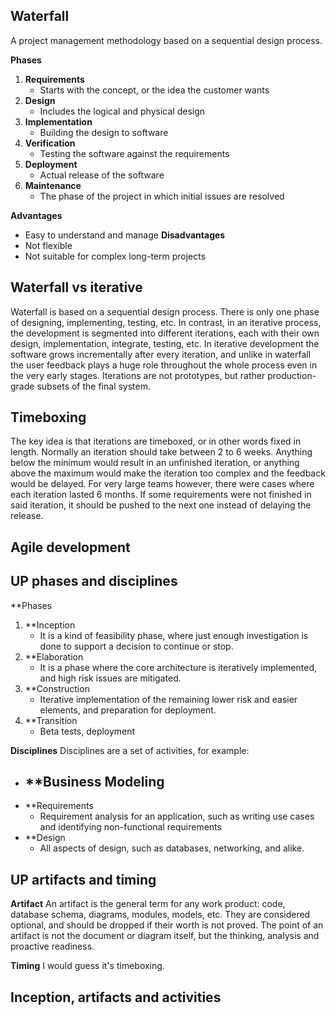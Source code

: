## Waterfall
A project management methodology based on a sequential design process.

**Phases**
1. **Requirements**
	- Starts with the concept, or the idea the customer wants
2. **Design**
	- Includes the logical and physical design
3. **Implementation**
	- Building the design to software
4. **Verification**
	- Testing the software against the requirements
5. **Deployment**
	- Actual release of the software
6. **Maintenance**
	- The phase of the project in which initial issues are resolved

**Advantages**
- Easy to understand and manage
**Disadvantages**
- Not flexible
- Not suitable for complex long-term projects

## Waterfall vs iterative
Waterfall is based on a sequential design process. There is only one phase of designing,  implementing, testing, etc. In contrast, in an iterative process, the development is segmented into different iterations, each with their own design, implementation, integrate, testing, etc. In iterative development the software grows incrementally after every iteration, and unlike in waterfall the user feedback plays a huge role throughout the whole process even in the very early stages. Iterations are not prototypes, but rather production-grade subsets of the final system.

## Timeboxing
The key idea is that iterations are timeboxed, or in other words fixed in length. Normally an iteration should take between 2 to 6 weeks. Anything below the minimum would result in an unfinished iteration, or anything above the maximum would make the iteration too complex and the feedback would be delayed. For very large teams however, there were cases where each iteration lasted 6 months. If some requirements were not finished in said iteration, it should be pushed to the next one instead of delaying the release.

## Agile development


## UP phases and disciplines
**Phases
1. **Inception
	- It is a kind of feasibility phase, where just enough investigation is done to support a decision to continue or stop.
2. **Elaboration
	- It is a phase where the core architecture is iteratively implemented, and high risk issues are mitigated.
3. **Construction
	- Iterative implementation of the remaining lower risk and easier elements, and preparation for deployment.
4. **Transition
	- Beta tests, deployment

**Disciplines**
Disciplines are a set of activities, for example:
- **Business Modeling
	- 
- **Requirements
	- Requirement analysis for an application, such as writing use cases and identifying non-functional requirements
- **Design
	- All aspects of design, such as databases, networking, and alike.

## UP artifacts and timing
**Artifact**
An artifact is the general term for any work product: code, database schema, diagrams, modules, models, etc. They are considered optional, and should be dropped if their worth is not proved. The point of an artifact is not the document or diagram itself, but the thinking, analysis and proactive readiness.

**Timing**
I would guess it's timeboxing.

## Inception, artifacts and activities
